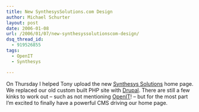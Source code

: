 ```yaml
---
title: New SynthesysSolutions.com Design
author: Michael Schurter
layout: post
date: 2006-01-08
url: /2006/01/07/new-synthesyssolutionscom-design/
dsq_thread_id:
  - 919526855
tags:
  - OpenIT
  - Synthesys

---
```

On Thursday I helped Tony upload the new [Synthesys Solutions][1] home page. We replaced our old custom built PHP site with [Drupal][2]. There are still a few kinks to work out &#8211; such as not mentioning [OpenIT][3]! &#8211; but for the most part I&#8217;m excited to finally have a powerful CMS driving our home page.

 [1]: http://www.synthesyssolutions.com
 [2]: http://drupal.org
 [3]: http://openit.synthesyssolutions.com